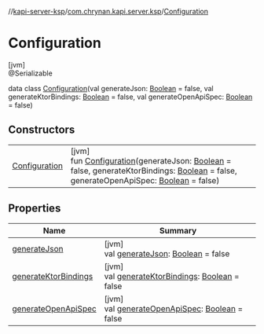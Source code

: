//[kapi-server-ksp](../../../index.md)/[com.chrynan.kapi.server.ksp](../index.md)/[Configuration](index.md)

# Configuration

[jvm]\
@Serializable

data class [Configuration](index.md)(val generateJson: [Boolean](https://kotlinlang.org/api/latest/jvm/stdlib/kotlin/-boolean/index.html) = false, val generateKtorBindings: [Boolean](https://kotlinlang.org/api/latest/jvm/stdlib/kotlin/-boolean/index.html) = false, val generateOpenApiSpec: [Boolean](https://kotlinlang.org/api/latest/jvm/stdlib/kotlin/-boolean/index.html) = false)

## Constructors

| | |
|---|---|
| [Configuration](-configuration.md) | [jvm]<br>fun [Configuration](-configuration.md)(generateJson: [Boolean](https://kotlinlang.org/api/latest/jvm/stdlib/kotlin/-boolean/index.html) = false, generateKtorBindings: [Boolean](https://kotlinlang.org/api/latest/jvm/stdlib/kotlin/-boolean/index.html) = false, generateOpenApiSpec: [Boolean](https://kotlinlang.org/api/latest/jvm/stdlib/kotlin/-boolean/index.html) = false) |

## Properties

| Name | Summary |
|---|---|
| [generateJson](generate-json.md) | [jvm]<br>val [generateJson](generate-json.md): [Boolean](https://kotlinlang.org/api/latest/jvm/stdlib/kotlin/-boolean/index.html) = false |
| [generateKtorBindings](generate-ktor-bindings.md) | [jvm]<br>val [generateKtorBindings](generate-ktor-bindings.md): [Boolean](https://kotlinlang.org/api/latest/jvm/stdlib/kotlin/-boolean/index.html) = false |
| [generateOpenApiSpec](generate-open-api-spec.md) | [jvm]<br>val [generateOpenApiSpec](generate-open-api-spec.md): [Boolean](https://kotlinlang.org/api/latest/jvm/stdlib/kotlin/-boolean/index.html) = false |
